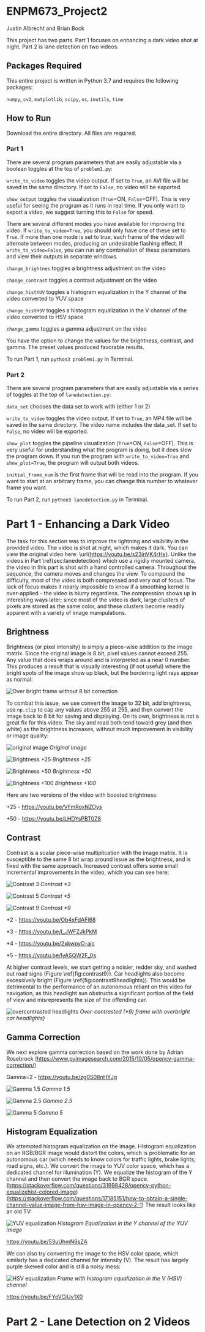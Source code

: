 # ENPM673_Project2

Justin Albrecht and Brian Bock


This project has two parts. Part 1 focuses on enhancing a dark video shot at night. Part 2 is lane detection on two videos. 

## Packages Required

This entire project is written in Python 3.7 and requires the following packages:

`numpy`, `cv2`, `matplotlib`, `scipy`, `os`, `imutils`, `time`

## How to Run
Download the entire directory. All files are required. 

### Part 1
There are several program parameters that are easily adjustable via a boolean toggles at the top of `problem1.py`:

`write_to_video` toggles the video output. If set to `True`, an AVI file will be saved in the same directory. If set to `False`, no video will be exported. 

`show_output` toggles the visualization (`True`=ON, `False`=OFF). This is very useful for seeing the program as it runs in real time. If you only want to export a video, we suggest turning this to `False` for speed. 

There are several different modes you have available for improving the video. If `write_to_video=True`, you should only have one of these set to `True`. If more than one mode is set to true, each frame of the video will alternate between modes, producing an undesirable flashing effect. If `write_to_video=False`, you can run any combination of these parameters and view their outputs in separate windows. 

`change_brightnes` toggles a brightness adjustment on the video

`change_contrast` toggles a contrast adjustment on the video

`change_histYUV` toggles a histogram equalization in the Y channel of the video converted to YUV space

`change_histHSV` toggles a histogram equalization in the V channel of the video converted to HSV space

`change_gamma` toggles a gamma adjustment on the video

You have the option to change the values for the brightness, contrast, and gamma. The preset values produced favorable results. 

To run Part 1, run `python3 problem1.py` in Terminal. 


### Part 2
There are several program parameters that are easily adjustable via a series of toggles at the top of `lanedetection.py`:

`data_set` chooses the data set to work with (either 1 or 2)

`write_to_video` toggles the video output. If set to `True`, an MP4 file will be saved in the same directory. The video name includes the data_set. If set to `False`, no video will be exported. 

`show_plot` toggles the pipeline visualization (`True`=ON, `False`=OFF). This is very useful for understanding what the program is doing, but it does slow the program down. If you run the program with `write_to_video=True` and `show_plot=True`, the program will output both videos. 

`initial_frame_num` is the first frame that will be read into the program. If you want to start at an arbitrary frame, you can change this number to whatever frame you want. 


To run Part 2, run `python3 lanedetection.py` in Terminal.  



# Part 1 - Enhancing a Dark Video

The task for this section was to improve the lightning and visibility in the provided video. The video is shot at night, which makes it dark. You can view the original video here: \url{https://youtu.be/s23jnVK4rHs}. Unlike the videos in Part \ref{sec:lanedetection} which use a rigidly mounted camera, the video in this part is shot with a hand controlled camera. Throughout the sequence, the camera moves and changes the view. To compound the difficulty,  most of the video is both compressed and very out of focus. The lack of focus makes it nearly impossible to know if a smoothing kernel is over-applied - the video is blurry regardless. The compression shows up in interesting ways later; since most of the video is dark, large clusters of pixels are stored as the same color, and these clusters become readily apparent with a variety of image manipulations. 



## Brightness
Brightness (or pixel intensity) is simply a piece-wise addition to the image matrix. Since the original image is 8 bit, pixel values cannot exceed 255. Any value that does wraps around and is interpreted as a near 0 number. This produces a result that is visually interesting (if not useful) where the bright spots of the image show up black, but the bordering light rays appear as normal:

![Over bright frame without 8 bit correction](https://github.com/BrianBock/ENPM673_Project2/blob/master/output/Part%201/bright_burn2.jpg)

To combat this issue, we use convert the image to 32 bit, add brightness, use `np.clip` to cap any values above 255 at 255, and then convert the image back to 8 bit for saving and displaying. On its own, brightness is not a great fix for this video. The sky and road both tend toward grey (and then white) as the brightness increases, without much improvement in visibility or image quality:


![original image](https://github.com/BrianBock/ENPM673_Project2/blob/master/output/Part%201/original.jpg)
*Original Image*

![Brightness +25](https://github.com/BrianBock/ENPM673_Project2/blob/master/output/Part%201/brightness25.jpg)
*Brightness +25*

![Brightness +50](https://github.com/BrianBock/ENPM673_Project2/blob/master/output/Part%201/brightness50.jpg)
*Brightness +50*


![Brightness +100](https://github.com/BrianBock/ENPM673_Project2/blob/master/output/Part%201/brightness100.jpg)
*Brightness +100*




Here are two versions of the video with boosted brightness:

+25 - https://youtu.be/VFmRoxNZOys

+50 - https://youtu.be/LHDYsPBT0Z8






## Contrast
Contrast is a scalar piece-wise multiplication with the image matrix. It is susceptible to the same 8 bit wrap around issue as the brightness, and is fixed with the same approach. Increased contrast offers some small incremental improvements in the video, which you can see here:

![Contrast 3](https://github.com/BrianBock/ENPM673_Project2/blob/master/output/Part%201/contrast3.jpg)
*Contrast \*3*

![Contrast 5](https://github.com/BrianBock/ENPM673_Project2/blob/master/output/Part%201/contrast5.jpg)
*Contrast \*5*

![Contrast 9](https://github.com/BrianBock/ENPM673_Project2/blob/master/output/Part%201/contrast9.jpg)
*Contrast \*9*



\*2 - https://youtu.be/Ob4xFdAFl68

\*3 - https://youtu.be/I_JWFZJkPkM

\*4 - https://youtu.be/2xkwpyO-ajc

\*5 - https://youtu.be/IyASQW2F_0s



At higher contrast levels, we start getting a noisier, redder sky, and washed out road signs (Figure \ref{fig:contrast9}). Car headlights also become excessively bright (Figure \ref{fig:contrast9headlights}). This would be detrimental to the performance of an autonomous reliant on this video for navigation, as this headlight sun obstructs a significant portion of the field of view and misrepresents the size of the offending car.

![overcontrasted headlights](https://github.com/BrianBock/ENPM673_Project2/blob/master/output/Part%201/contrast9headlights.jpg)
*Over-contrasted (\*9) frame with overbright car headlights}*







## Gamma Correction
We next explore gamma correction based on the work done by Adrian Rosebrock (https://www.pyimagesearch.com/2015/10/05/opencv-gamma-correction/)

Gamma=2 - https://youtu.be/zg0S08nHYJg

![Gamma 1.5](https://github.com/BrianBock/ENPM673_Project2/blob/master/output/Part%201/Gamma1.5.jpg)
*Gamma 1.5*

![Gamma 2.5](https://github.com/BrianBock/ENPM673_Project2/blob/master/output/Part%201/Gamma2.5.jpg)
*Gamma 2.5*

![Gamma 5](https://github.com/BrianBock/ENPM673_Project2/blob/master/output/Part%201/Gamma5.jpg)
*Gamma 5*








## Histogram Equalization
We attempted histogram equalization on the image. Histogram equalization on an RGB/BGR image would distort the colors, which is problematic for an autonomous car (which needs to know colors for traffic lights, brake lights, road signs, etc.). We convert the image to YUV color space, which has a dedicated channel for illumination (Y). We equalize the histogram of the Y channel and then convert the image back to BGR space. (https://stackoverflow.com/questions/31998428/opencv-python-equalizehist-colored-image)(https://stackoverflow.com/questions/17185151/how-to-obtain-a-single-channel-value-image-from-hsv-image-in-opencv-2-1) The result looks like an old TV:


![YUV equalization](https://github.com/BrianBock/ENPM673_Project2/blob/master/output/Part%201/HistYUV.jpg)
*Histogram Equalization in the Y channel of the YUV image*

https://youtu.be/53uUhmN6sZA


We can also try converting the image to the HSV color space, which similarly has a dedicated channel for intensity (V). The result has largely purple skewed color and is still a noisy mess: 

![HSV equalization](https://github.com/BrianBock/ENPM673_Project2/blob/master/output/Part%201/HisteqHSV.jpg)
*Frame with histogram equalization in the V (HSV) channel*

https://youtu.be/FYoVCjUv1X0


# Part 2 - Lane Detection on 2 Videos







